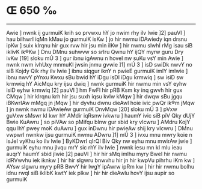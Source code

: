 # Œ 650 ‰
---
Awie ] nwnk ij gurmuiK krih so prvwxu hY jo nwim rhy ilv lwie ]2]
pauVI ] hau bilhwrI iqMn kMau jo gurmuiK isKw ] jo hir nwmu iDAwiedy
iqn drsnu ipKw ] suix kIrqnu hir gux rvw hir jsu min ilKw ] hir
nwmu slwhI rMg isau siB iklivK ik®Kw ] Dnu DMnu suhwvw so srIru Qwnu hY
ijQY myrw guru Dry ivKw ]19] sloku mÚ 3 ] gur ibnu igAwnu n hoveI nw
suKu vsY min Awie ] nwnk nwm ivhUxy mnmuKI jwsin jnmu gvwie ]1] mÚ
3 ] isD swiDk nwvY no siB Kojdy Qik rhy ilv lwie ] ibnu siqgur iknY
n pwieE gurmuiK imlY imlwie ] ibnu nwvY pYnxu Kwxu sBu bwid hY iDgu isDI
iDgu krmwiq ] sw isiD sw krmwiq hY AicMqu kry ijsu dwiq ] nwnk
gurmuiK hir nwmu min vsY eyhw isiD eyhw krmwiq ]2] pauVI ] hm FwFI
hir pRB Ksm ky inq gwvh hir gux CMqw ] hir kIrqnu krh hir jsu
suxh iqsu kvlw kMqw ] hir dwqw sBu jgqu iBKwrIAw mMgq jn jMqw ]
hir dyvhu dwnu dieAwl hoie ivic pwQr ik®m jMqw ] jn nwnk nwmu
iDAwieAw gurmuiK DnvMqw ]20] sloku mÚ 3 ] pVxw guVxw sMswr kI kwr
hY AMdir iqRsnw ivkwru ] haumY ivic siB piV Qky dUjY Bwie KuAwru ] so
piVAw so pMifqu bInw gur sbid kry vIcwru ] AMdru KojY qqu lhY pwey moK
duAwru ] gux inDwnu hir pwieAw shij kry vIcwru ] DMnu vwpwrI nwnkw
ijsu gurmuiK nwmu ADwru ]1] mÚ 3 ] ivxu mnu mwry koie n isJeI vyKhu ko
ilv lwie ] ByKDwrI qIrQI Biv Qky nw eyhu mnu mwirAw jwie ] gurmuiK
eyhu mnu jIvqu mrY sic rhY ilv lwie ] nwnk iesu mn kI mlu ieau auqrY
haumY sbid jlwie ]2] pauVI ] hir hir sMq imlhu myry BweI hir nwmu
idRVwvhu iek iknkw ] hir hir sIgwru bnwvhu hir jn hir kwpVu pihrhu
iKm kw ] AYsw sIgwru myry pRB BwvY hir lwgY ipAwrw ipRm kw ] hir hir
nwmu bolhu idnu rwqI siB iklibK kwtY iek plkw ] hir hir dieAwlu hovY
ijsu aupir so gurmuiK
####

